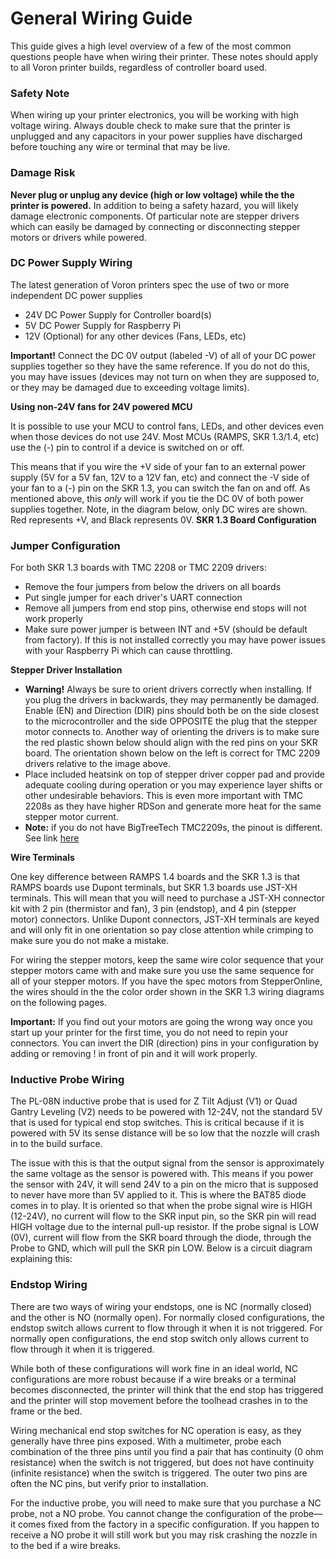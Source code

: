 # General Wiring Guide

This guide gives a high level overview of a few of the most common questions people have when wiring their printer. These notes should apply to all Voron printer builds, regardless of controller board used.

### Safety Note

When wiring up your printer electronics, you will be working with high voltage wiring. Always double check to make sure that the printer is unplugged and any capacitors in your power supplies have discharged before touching any wire or terminal that may be live. 

### Damage Risk

**Never plug or unplug any device (high or low voltage) while the the printer is powered.** In addition to being a safety hazard, you will likely damage electronic components. Of particular note are stepper drivers which can easily be damaged by connecting or disconnecting stepper motors or drivers while powered.

### DC Power Supply Wiring

The latest generation of Voron printers spec the use of two or more independent DC power supplies

- 24V DC Power Supply for Controller board(s)
- 5V DC Power Supply for Raspberry Pi 
- 12V (Optional) for any other devices (Fans, LEDs, etc)



**Important!** Connect the DC 0V output (labeled -V) of all of your DC power supplies together so they have the same reference. If you do not do this, you may have issues (devices may not turn on when they are supposed to, or they may be damaged due to exceeding voltage limits).



**Using non-24V fans for 24V powered MCU**

It is possible to use your MCU to control fans, LEDs, and other devices even when those devices do not use 24V. Most MCUs (RAMPS, SKR 1.3/1.4, etc) use the (-) pin to control if a device is switched on or off.



This means that if you wire the +V side of your fan to an external power supply (5V for a 5V fan, 12V to a 12V fan, etc) and connect the -V side of your fan to a (-) pin on the SKR 1.3, you can switch the fan on and off. As mentioned above, this *only* will work if you tie the DC 0V of both power supplies together. Note, in the diagram below, only DC wires are shown. Red represents +V, and Black represents 0V. **SKR 1.3 Board Configuration**

### Jumper Configuration

For both SKR 1.3 boards with TMC 2208 or TMC 2209 drivers:

- Remove the four jumpers from below the drivers on all boards
- Put single jumper for each driver's UART connection
- Remove all jumpers from end stop pins, otherwise end stops will not work properly
- Make sure power jumper is between INT and +5V (should be default from factory). If this is not installed correctly you may have power issues with your Raspberry Pi which can cause throttling. 

**Stepper Driver Installation**

- **Warning!** Always be sure to orient drivers correctly when installing. If you plug the drivers in backwards, they may permanently be damaged. Enable (EN) and Direction (DIR) pins should both be on the side closest to the microcontroller and the side OPPOSITE the plug that the stepper motor connects to. Another way of orienting the drivers is to make sure the red plastic shown below should align with the red pins on your SKR board. The orientation shown below on the left is correct for TMC 2209 drivers relative to the image above.
- Place included heatsink on top of stepper driver copper pad and provide adequate cooling during operation or you may experience layer shifts or other undesirable behaviors. This is even more important with TMC 2208s as they have higher RDSon and generate more heat for the same stepper motor current.
- **Note:** if you do not have BigTreeTech TMC2209s, the pinout is different. See link [here](https://www.anet3d-forum.de/viewtopic.php?f=82&t=4776)  

**Wire Terminals**

One key difference between RAMPS 1.4 boards and the SKR 1.3 is that RAMPS boards use Dupont terminals, but SKR 1.3 boards use JST-XH terminals. This will mean that you will need to purchase a JST-XH connector kit with 2 pin (thermistor and fan), 3 pin (endstop), and 4 pin (stepper motor) connectors. Unlike Dupont connectors, JST-XH terminals are keyed and will only fit in one orientation so pay close attention while crimping to make sure you do not make a mistake. 



For wiring the stepper motors, keep the same wire color sequence that your stepper motors came with and make sure you use the same sequence for all of your stepper motors. If you have the spec motors from StepperOnline, the wires should in the the color order shown in the SKR 1.3 wiring diagrams on the following pages.



**Important:** If you find out your motors are going the wrong way once you start up your printer for the first time, you do not need to repin your connectors. You can invert the DIR (direction) pins in your configuration by adding or removing ! in front of pin and it will work properly.



### Inductive Probe Wiring

The PL-08N inductive probe that is used for Z Tilt Adjust (V1) or Quad Gantry Leveling (V2) needs to be powered with 12-24V, not the standard 5V that is used for typical end stop switches. This is critical because if it is powered with 5V its sense distance will be so low that the nozzle will crash in to the build surface.  



The issue with this is that the output signal from the sensor is approximately the same voltage as the sensor is powered with. This means if you power the sensor with 24V, it will send 24V to a pin on the micro that is supposed to never have more than 5V applied to it. This is where the BAT85 diode comes in to play. It is oriented so that when the probe signal wire is HIGH (12-24V), no current will flow to the SKR input pin, so the SKR pin will read HIGH voltage due to the internal pull-up resistor. If the probe signal is LOW (0V), current will flow from the SKR board through the diode, through the Probe to GND, which will pull the SKR pin LOW. Below is a circuit diagram explaining this: 

### Endstop Wiring

There are two ways of wiring your endstops, one is NC (normally closed) and the other is NO (normally open). For normally closed configurations, the endstop switch allows current to flow through it when it is not triggered. For normally open configurations, the end stop switch only allows current to flow through it when it is triggered. 



While both of these configurations will work fine in an ideal world, NC configurations are more robust because if a wire breaks or a terminal becomes disconnected, the printer will think that the end stop has triggered and the printer will stop movement before the toolhead crashes in to the frame or the bed. 



Wiring mechanical end stop switches for NC operation is easy, as they generally have three pins exposed. With a multimeter, probe each combination of the three pins until you find a pair that has continuity (0 ohm resistance) when the switch is not triggered, but does not have continuity (infinite resistance) when the switch is triggered. The outer two pins are often the NC pins, but verify prior to installation.



For the inductive probe, you will need to make sure that you purchase a NC probe, not a NO probe. You cannot change the configuration of the probe—it comes fixed from the factory in a specific configuration. If you happen to receive a NO probe it will still work but you may risk crashing the nozzle in to the bed if a wire breaks. 